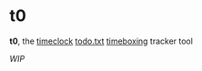 # t0

**t0**, the [timeclock](https://manpages.ubuntu.com/manpages/kinetic/man5/hledger_timeclock.5.html) [todo.txt](http://todotxt.org/) [timeboxing](https://en.wikipedia.org/wiki/Timeboxing) tracker tool

*WIP*
